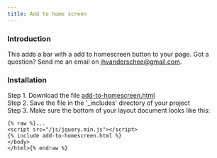 ```yaml
---
title: Add to home screen
---
```


### Introduction

This adds a bar with a add to homescreen button to your page. Got a question? Send me an email on <a href="mailto:jhvanderschee@gmail.com" style="color: #777777;">jhvanderschee@gmail.com</a>.

### Installation

Step 1. Download the file [add-to-homescreen.html](https://raw.githubusercontent.com/jhvanderschee/jekyllcodex/gh-pages/_includes/add-to-homescreen.html)
<br />Step 2. Save the file in the '_includes' directory of your project
<br />Step 3. Make sure the bottom of your layout document looks like this:

```
{% raw %}...
<script src="/js/jquery.min.js"></script>
{% include add-to-homescreen.html %}
</body>
</html>{% endraw %}
```